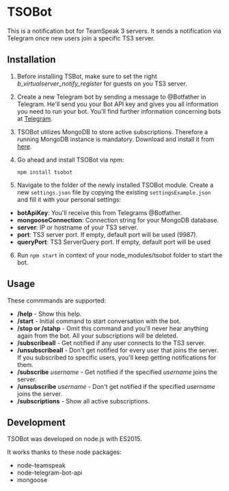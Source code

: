 # TSOBot
This is a notification bot for TeamSpeak 3 servers. It sends a notification via Telegram once new users join a specific TS3 server.

## Installation
1. Before installing TSBot, make sure to set the right *b_virtualserver_notify_register* for guests on you TS3 server.

2. Create a new Telegram bot by sending a message to @Botfather in Telegram. He'll send you your Bot API key and gives you all information you need to run your bot. You'll find further information concerning bots at [Telegram].

3. TSOBot utilizes MongoDB to store active subscriptions. Therefore a running MongoDB instance is mandatory. Download and install it from [here].

4. Go ahead and install TSOBot via npm:

    ```
    npm install tsobot
    ```

5. Navigate to the folder of the newly installed TSOBot module. Create a new ```settings.json``` file by copying the existing ```settingsExample.json``` and fill it with your personal settings:

  * **botApiKey**: You'll receive this from Telegrams @Botfather.
  * **mongooseConnection**: Connection string for your MongoDB database.
  * **server**: IP or hostname of your TS3 server.
  * **port**: TS3 server port. If empty, default port will be used (9987).
  * **queryPort**: TS3 ServerQuery port. If empty, default port will be used

6. Run ```npm start``` in context of your node_modules/tsobot folder to start the bot.

[Telegram]: https://core.telegram.org/bots
[here]: https://www.mongodb.org/


## Usage
These commmands are supported:

  * **/help** - Show this help.
  * **/start** - Initial command to start conversation with the bot.
  * **/stop or /stahp** - Omit this command and you'll never hear anything again from the bot. All your subscriptions will be deleted.
  * **/subscribeall** - Get notified if any user connects to the TS3 server.
  * **/unsubscribeall** - Don't get notified for every user that joins the server. If you subscribed to specific users, you'll keep getting notifications for them.
  * **/subscribe** *username* - Get notified if the specified *username* joins the server.
  * **/unsubscribe** *username* - Don't get notified if the specified *username* joins the server.
  * **/subscriptions** - Show all active subscriptions.

## Development
TSOBot was developed on node.js with ES2015.

It works thanks to these node packages:

  * node-teamspeak
  * node-telegram-bot-api
  * mongoose
